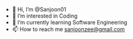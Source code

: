 - 👋 Hi, I’m @Sanjoon01
- 👀 I’m interested in Coding
- 🌱 I’m currently learning Software Engineering
- 📫 How to reach me sanjoonzee@gmail.com

<!---
Sanjoon01/Sanjoon01 is a ✨ special ✨ repository because its `README.md` (this file) appears on your GitHub profile.
You can click the Preview link to take a look at your changes.
--->
